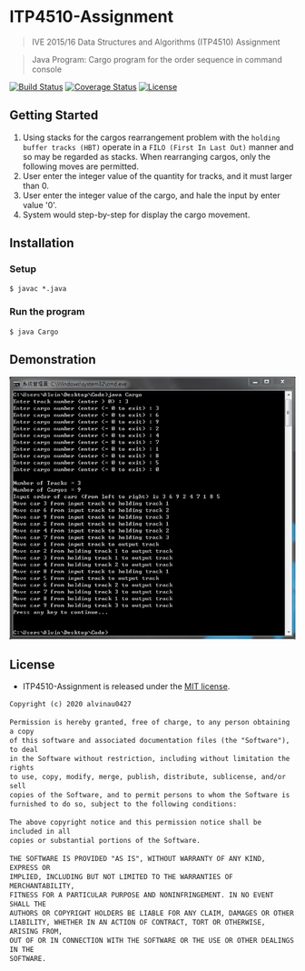 # ITP4510-Assignment
> IVE 2015/16 Data Structures and Algorithms (ITP4510) Assignment

> Java Program: Cargo program for the order sequence in command console

[![Build Status](http://img.shields.io/travis/badges/badgerbadgerbadger.svg?style=flat-square)](https://travis-ci.org/badges/badgerbadgerbadger)
[![Coverage Status](http://img.shields.io/coveralls/badges/badgerbadgerbadger.svg?style=flat-square)](https://coveralls.io/r/badges/badgerbadgerbadger)
[![License](http://img.shields.io/:license-mit-blue.svg?style=flat-square)](http://badges.mit-license.org)

## Getting Started
1. Using stacks for the cargos rearrangement problem with the `holding buffer tracks (HBT)` operate in a `FILO (First In Last Out)` manner and so may be regarded as stacks. When rearranging cargos, only the following moves are permitted.
2. User enter the integer value of the quantity for tracks, and it must larger than 0.
3. User enter the integer value of the cargo, and hale the input by enter value '0'.
4. System would step-by-step for display the cargo movement.

## Installation

### Setup
```
$ javac *.java
```

### Run the program
```
$ java Cargo
```

## Demonstration
![image](https://github.com/alvinau0427/ITP4510-Assignment/blob/master/test/img_test_1.jpg)

## License
- ITP4510-Assignment is released under the [MIT license](https://opensource.org/licenses/MIT).
```
Copyright (c) 2020 alvinau0427

Permission is hereby granted, free of charge, to any person obtaining a copy
of this software and associated documentation files (the "Software"), to deal
in the Software without restriction, including without limitation the rights
to use, copy, modify, merge, publish, distribute, sublicense, and/or sell
copies of the Software, and to permit persons to whom the Software is
furnished to do so, subject to the following conditions:

The above copyright notice and this permission notice shall be included in all
copies or substantial portions of the Software.

THE SOFTWARE IS PROVIDED "AS IS", WITHOUT WARRANTY OF ANY KIND, EXPRESS OR
IMPLIED, INCLUDING BUT NOT LIMITED TO THE WARRANTIES OF MERCHANTABILITY,
FITNESS FOR A PARTICULAR PURPOSE AND NONINFRINGEMENT. IN NO EVENT SHALL THE
AUTHORS OR COPYRIGHT HOLDERS BE LIABLE FOR ANY CLAIM, DAMAGES OR OTHER
LIABILITY, WHETHER IN AN ACTION OF CONTRACT, TORT OR OTHERWISE, ARISING FROM,
OUT OF OR IN CONNECTION WITH THE SOFTWARE OR THE USE OR OTHER DEALINGS IN THE
SOFTWARE.
```

